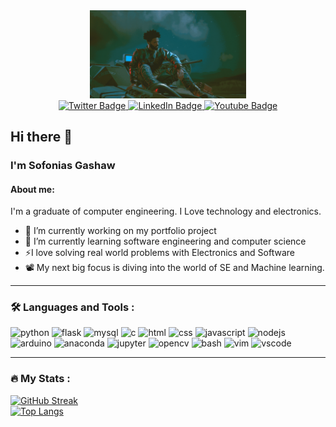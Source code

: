 <div id="header" align="center">
  <img src="https://github.com/sofoniasgd/sofoniasgd/blob/main/cbsolo.png" width="250"/>
</div>
<div id="badges" align="center">
  <a href="https://twitter.com/Sofagashaw">
    <img src="https://img.shields.io/badge/Twitter/X-blue?style=for-the-badge&logo=twitter&logoColor=white" alt="Twitter Badge"/>
  </a>
  <a href="https://www.linkedin.com/in/sofonias-gashaw-dubale">
    <img src="https://img.shields.io/badge/LinkedIn-blue?style=for-the-badge&logo=linkedin&logoColor=white" alt="LinkedIn Badge"/>
  </a>
  <a href="https://www.youtube.com/@sofoniasgashaw">
    <img src="https://img.shields.io/badge/YouTube-red?style=for-the-badge&logo=youtube&logoColor=white" alt="Youtube Badge"/>
  </a>
</div>
<!-- <img src="https://komarev.com/ghpvc/?username=sofoniasgd&style=flat-square&color=blue" alt=""/> -->

## Hi there 👋
### I'm Sofonias Gashaw  
#### About me:
I'm a graduate of computer engineering. I Love technology and electronics. 

- 🔭 I’m currently working on my portfolio project
- 🌱 I’m currently learning software engineering and computer science
- ⚡I love solving real world problems with Electronics and Software
- 📽️ My next big focus is diving into the world of SE and Machine learning.

---

### :hammer_and_wrench: Languages and Tools :
<div>
  <img src="https://cdn.jsdelivr.net/gh/devicons/devicon/icons/python/python-original.svg" alt="python" width="40" height="40"/>
  <img src="https://cdn.jsdelivr.net/gh/devicons/devicon/icons/flask/flask-original.svg" alt="flask" width="40" height="40"/>
  <img src="https://cdn.jsdelivr.net/gh/devicons/devicon/icons/mysql/mysql-original.svg" alt="mysql" width="40" height="40"/>
  <img src="https://cdn.jsdelivr.net/gh/devicons/devicon/icons/c/c-original.svg" alt="c" width="40" height="40"/>
  <img src="https://cdn.jsdelivr.net/gh/devicons/devicon/icons/html5/html5-original.svg" alt="html" width="40" height="40"/>
  <img src="https://cdn.jsdelivr.net/gh/devicons/devicon/icons/css3/css3-original.svg" alt="css" width="40" height="40"/>
  <img src="https://cdn.jsdelivr.net/gh/devicons/devicon/icons/javascript/javascript-original.svg" alt="javascript" width="40" height="40"/>
  <img src="https://cdn.jsdelivr.net/gh/devicons/devicon/icons/nodejs/nodejs-original.svg" alt="nodejs" width="40" height="40"/>
  <img src="https://cdn.jsdelivr.net/gh/devicons/devicon/icons/arduino/arduino-original.svg" alt="arduino" width="40" height="40"/>
  <img src="https://cdn.jsdelivr.net/gh/devicons/devicon/icons/anaconda/anaconda-original.svg" alt="anaconda" width="40" height="40"/>
  <img src="https://cdn.jsdelivr.net/gh/devicons/devicon/icons/jupyter/jupyter-original.svg" alt="jupyter" width="40" height="40"/>
  <img src="https://cdn.jsdelivr.net/gh/devicons/devicon/icons/opencv/opencv-original.svg" alt="opencv" width="40" height="40"/>
  <img src="https://cdn.jsdelivr.net/gh/devicons/devicon/icons/bash/bash-original.svg" alt="bash" width="40" height="40"/>
  <img src="https://cdn.jsdelivr.net/gh/devicons/devicon/icons/vim/vim-original.svg" alt="vim" width="40" height="40"/>
  <img src="https://cdn.jsdelivr.net/gh/devicons/devicon/icons/vscode/vscode-original.svg" alt="vscode" width="40" height="40"/>
</div>

---

### :fire: My Stats :
[![GitHub Streak](http://github-readme-streak-stats.herokuapp.com?user=sofoniasgd&theme=dark&background=000000)](https://git.io/streak-stats)  
[![Top Langs](https://github-readme-stats.vercel.app/api/top-langs/?username=sofoniasgd&layout=compact&theme=vision-friendly-dark)](https://github.com/anuraghazra/github-readme-stats)  
